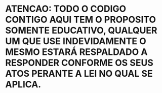 # ATENCAO: TODO O CODIGO CONTIGO AQUI TEM O PROPOSITO SOMENTE EDUCATIVO, QUALQUER UM QUE USE INDEVIDAMENTE O MESMO ESTARÁ  RESPALDADO A RESPONDER CONFORME OS SEUS ATOS PERANTE A LEI NO QUAL SE APLICA.
